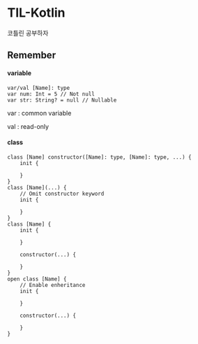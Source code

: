 # TIL-Kotlin
코틀린 공부하자

## Remember
#### variable
    var/val [Name]: type
    var num: Int = 5 // Not null
    var str: String? = null // Nullable
    
var : common variable

val : read-only

#### class
    class [Name] constructor([Name]: type, [Name]: type, ...) {
        init {
        
        }
    }
    class [Name](...) {
        // Omit constructor keyword
        init {
      
        }
    }
    class [Name] {
        init {
        
        }
    
        constructor(...) {
        
        }
    }
    open class [Name] {
        // Enable enheritance
        init {
        
        }
        
        constructor(...) {
        
        }
    }
